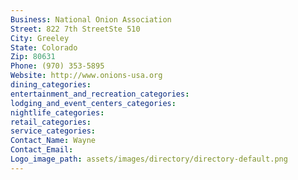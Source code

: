 ```yaml
---
Business: National Onion Association
Street: 822 7th StreetSte 510
City: Greeley
State: Colorado
Zip: 80631
Phone: (970) 353-5895
Website: http://www.onions-usa.org
dining_categories: 
entertainment_and_recreation_categories: 
lodging_and_event_centers_categories: 
nightlife_categories: 
retail_categories: 
service_categories: 
Contact_Name: Wayne
Contact_Email: 
Logo_image_path: assets/images/directory/directory-default.png
---
```


